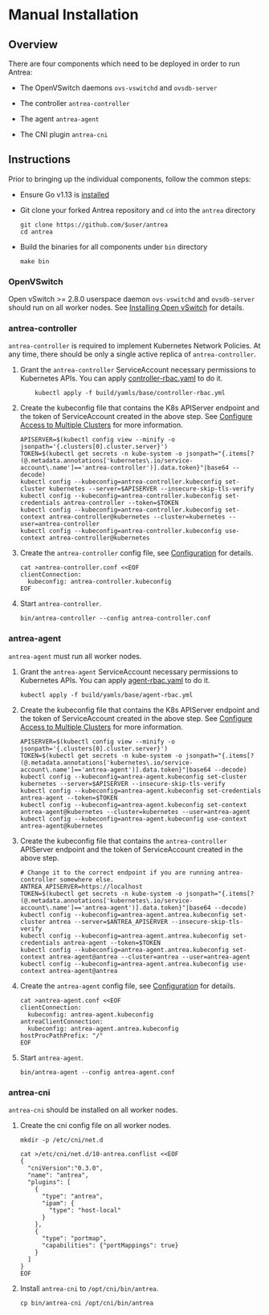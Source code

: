 # Manual Installation

## Overview

There are four components which need to be deployed in order to run Antrea:

* The OpenVSwitch daemons `ovs-vswitchd` and `ovsdb-server`

* The controller `antrea-controller`

* The agent `antrea-agent`

* The CNI plugin `antrea-cni`

## Instructions

Prior to bringing up the individual components, follow the common steps:

* Ensure Go v1.13 is [installed](https://golang.org/doc/install)

* Git clone your forked Antrea repository and `cd` into the `antrea` directory
    ```
    git clone https://github.com/$user/antrea
    cd antrea
    ```

* Build the binaries for all components under `bin` directory
    ```
    make bin
    ```

### OpenVSwitch

Open vSwitch >= 2.8.0 userspace daemon `ovs-vswitchd` and `ovsdb-server` should run on all worker nodes. See
[Installing Open vSwitch](https://docs.openvswitch.org/en/latest/intro/install/#installation-from-packages) for details.

### antrea-controller

`antrea-controller` is required to implement Kubernetes Network Policies. At any time, there should be only a single
active replica of `antrea-controller`.

1. Grant the `antrea-controller` ServiceAccount necessary permissions to Kubernetes APIs. You can apply
[controller-rbac.yaml](/build/yamls/base/controller-rbac.yml) to do it.

    ```shell
        kubectl apply -f build/yamls/base/controller-rbac.yml
    ```

2. Create the kubeconfig file that contains the K8s APIServer endpoint and the token of ServiceAccount created in the
above step. See [Configure Access to Multiple Clusters](
https://kubernetes.io/docs/tasks/access-application-cluster/configure-access-multiple-clusters/) for more information.

    ```shell
    APISERVER=$(kubectl config view --minify -o jsonpath='{.clusters[0].cluster.server}')
    TOKEN=$(kubectl get secrets -n kube-system -o jsonpath="{.items[?(@.metadata.annotations['kubernetes\.io/service-account\.name']=='antrea-controller')].data.token}"|base64 --decode)
    kubectl config --kubeconfig=antrea-controller.kubeconfig set-cluster kubernetes --server=$APISERVER --insecure-skip-tls-verify
    kubectl config --kubeconfig=antrea-controller.kubeconfig set-credentials antrea-controller --token=$TOKEN
    kubectl config --kubeconfig=antrea-controller.kubeconfig set-context antrea-controller@kubernetes --cluster=kubernetes --user=antrea-controller
    kubectl config --kubeconfig=antrea-controller.kubeconfig use-context antrea-controller@kubernetes
    ```

3. Create the `antrea-controller` config file, see [Configuration](configuration.md) for details.

    ```shell
    cat >antrea-controller.conf <<EOF
    clientConnection:
      kubeconfig: antrea-controller.kubeconfig
    EOF
    ```

4. Start `antrea-controller`.

    ```shell
    bin/antrea-controller --config antrea-controller.conf
    ```

### antrea-agent

`antrea-agent` must run all worker nodes.

1. Grant the `antrea-agent` ServiceAccount necessary permissions to Kubernetes APIs. You can apply [agent-rbac.yaml](
/build/yamls/base/agent-rbac.yml) to do it.

    ```shell
    kubectl apply -f build/yamls/base/agent-rbac.yml
    ```

2. Create the kubeconfig file that contains the K8s APIServer endpoint and the token of ServiceAccount created in the
above step. See [Configure Access to Multiple Clusters](
https://kubernetes.io/docs/tasks/access-application-cluster/configure-access-multiple-clusters/) for more information.

    ```shell
    APISERVER=$(kubectl config view --minify -o jsonpath='{.clusters[0].cluster.server}')
    TOKEN=$(kubectl get secrets -n kube-system -o jsonpath="{.items[?(@.metadata.annotations['kubernetes\.io/service-account\.name']=='antrea-agent')].data.token}"|base64 --decode)
    kubectl config --kubeconfig=antrea-agent.kubeconfig set-cluster kubernetes --server=$APISERVER --insecure-skip-tls-verify
    kubectl config --kubeconfig=antrea-agent.kubeconfig set-credentials antrea-agent --token=$TOKEN
    kubectl config --kubeconfig=antrea-agent.kubeconfig set-context antrea-agent@kubernetes --cluster=kubernetes --user=antrea-agent
    kubectl config --kubeconfig=antrea-agent.kubeconfig use-context antrea-agent@kubernetes
    ```

3. Create the kubeconfig file that contains the `antrea-controller` APIServer endpoint and the token of ServiceAccount
created in the above step.

    ```shell
    # Change it to the correct endpoint if you are running antrea-controller somewhere else.
    ANTREA_APISERVER=https://localhost
    TOKEN=$(kubectl get secrets -n kube-system -o jsonpath="{.items[?(@.metadata.annotations['kubernetes\.io/service-account\.name']=='antrea-agent')].data.token}"|base64 --decode)
    kubectl config --kubeconfig=antrea-agent.antrea.kubeconfig set-cluster antrea --server=$ANTREA_APISERVER --insecure-skip-tls-verify
    kubectl config --kubeconfig=antrea-agent.antrea.kubeconfig set-credentials antrea-agent --token=$TOKEN
    kubectl config --kubeconfig=antrea-agent.antrea.kubeconfig set-context antrea-agent@antrea --cluster=antrea --user=antrea-agent
    kubectl config --kubeconfig=antrea-agent.antrea.kubeconfig use-context antrea-agent@antrea
    ```

4. Create the `antrea-agent` config file, see [Configuration](configuration.md) for details.

    ```shell
    cat >antrea-agent.conf <<EOF
    clientConnection:
      kubeconfig: antrea-agent.kubeconfig
    antreaClientConnection:
      kubeconfig: antrea-agent.antrea.kubeconfig
    hostProcPathPrefix: "/"
    EOF
    ```

5. Start `antrea-agent`.

    ```shell
    bin/antrea-agent --config antrea-agent.conf
    ```

### antrea-cni
`antrea-cni` should be installed on all worker nodes.

1. Create the cni config file on all worker nodes.

    ```shell
    mkdir -p /etc/cni/net.d

    cat >/etc/cni/net.d/10-antrea.conflist <<EOF
    {
      "cniVersion":"0.3.0",
      "name": "antrea",
      "plugins": [
        {
          "type": "antrea",
          "ipam": {
            "type": "host-local"
          }
        },
        {
          "type": "portmap",
          "capabilities": {"portMappings": true}
        }
      ]
    }
    EOF
    ```

2. Install `antrea-cni` to `/opt/cni/bin/antrea`.

    ```shell
    cp bin/antrea-cni /opt/cni/bin/antrea
    ```
